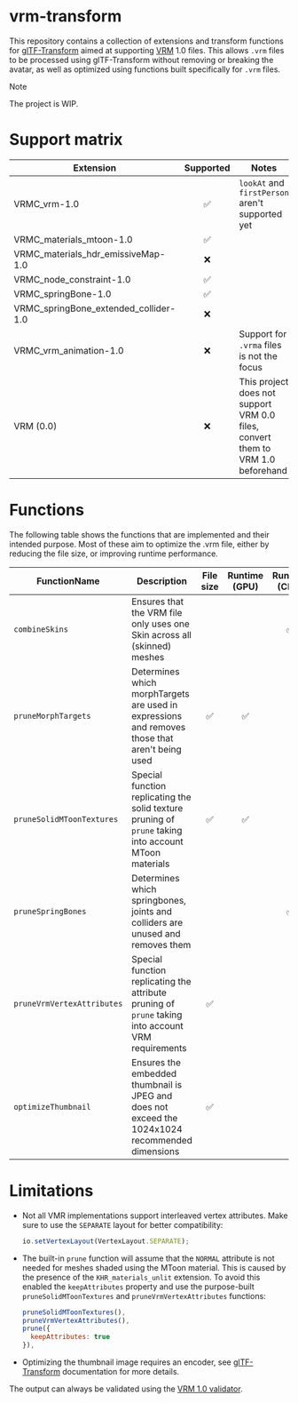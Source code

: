 # vrm-transform

This repository contains a collection of extensions and transform functions for [glTF-Transform](https://github.com/donmccurdy/glTF-Transform) aimed at supporting [VRM](https://vrm.dev/) 1.0 files. This allows `.vrm` files to be processed using glTF-Transform without removing or breaking the avatar, as well as optimized using functions built specifically for `.vrm` files.

> [!NOTE]
> The project is WIP.

# Support matrix

| Extension | Supported | Notes |
|-----------|:---------:|-------|
| VRMC_vrm-1.0 | ✅ | `lookAt` and `firstPerson` aren't supported yet |
| VRMC_materials_mtoon-1.0 | ✅ | |
| VRMC_materials_hdr_emissiveMap-1.0 | ❌ | |
| VRMC_node_constraint-1.0 | ✅ | |
| VRMC_springBone-1.0 | ✅ | |
| VRMC_springBone_extended_collider-1.0 | ❌ | |
| VRMC_vrm_animation-1.0 | ❌ | Support for `.vrma` files is not the focus |
| VRM (0.0) | ❌ | This project does not support VRM 0.0 files, convert them to VRM 1.0 beforehand |

# Functions

The following table shows the functions that are implemented and their intended purpose.
Most of these aim to optimize the .vrm file, either by reducing the file size, or improving runtime performance.

| FunctionName | Description | File size | Runtime (GPU) | Runtime (CPU) |
|--------------|-------------|:---------:|:-------------:|:-------------:|
| `combineSkins` | Ensures that the VRM file only uses one Skin across all (skinned) meshes | | | ✅ |
| `pruneMorphTargets` | Determines which morphTargets are used in expressions and removes those that aren't being used | ✅ | ✅ | |
| `pruneSolidMToonTextures` | Special function replicating the solid texture pruning of `prune` taking into account MToon materials | ✅ | ✅ | |
| `pruneSpringBones` | Determines which springbones, joints and colliders are unused and removes them |  | | ✅ |
| `pruneVrmVertexAttributes` | Special function replicating the attribute pruning of `prune` taking into account VRM requirements | ✅ | | |
| `optimizeThumbnail` | Ensures the embedded thumbnail is JPEG and does not exceed the 1024x1024 recommended dimensions | ✅ | | |

# Limitations

* Not all VMR implementations support interleaved vertex attributes. Make sure to use the `SEPARATE` layout for better compatibility:
  ```js
  io.setVertexLayout(VertexLayout.SEPARATE);
  ```
* The built-in `prune` function will assume that the `NORMAL` attribute is not needed for meshes shaded using the MToon material. This is caused by the presence of the `KHR_materials_unlit` extension. To avoid this enabled the `keepAttributes` property and use the purpose-built `pruneSolidMToonTextures` and `pruneVrmVertexAttributes` functions:
  ```js
  pruneSolidMToonTextures(),
  pruneVrmVertexAttributes(),
  prune({
    keepAttributes: true
  }),
  ```
* Optimizing the thumbnail image requires an encoder, see [glTF-Transform](https://gltf-transform.dev/modules/functions/functions/compressTexture) documentation for more details.

The output can always be validated using the [VRM 1.0 validator](https://vrm-validator.fern.solutions/).